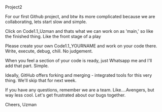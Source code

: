 Project2

For our first Github project, and btw its more complicated because we are collaborating, lets start slow and simple.

Click on Code1.1_Uzman and thats what we can work on as 'main,' so like the finished thing. Like the front stage of a play

Please create your own Code1.1_YOURNAME and work on your code there. Write, execute, debug, chill. No judgement.

When you feel a section of your code is ready, just Whatsapp me and I'll add that part. Simple.

Ideally, GitHub offers forking and merging - integrated tools for this very thing. We'll skip that for next week.

If you have any questions, remember we are a team. Like....Avengers, but way less cool. Let's get frustrated about our bugs together.

Cheers, Uzman
